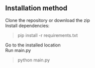 ## Installation method
Clone the repository or download the zip
<br> Install dependencies:
> pip install -r requirements.txt
>
Go to the installed location
<br> Run main.py
> python main.py
